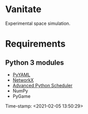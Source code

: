 # Vanitate

Experimental space simulation.

# Requirements

## Python 3 modules
  - [PyYAML](https://pypi.org/project/PyYAML/)
  - [NetworkX](https://networkx.org)
  - [Advanced Python Scheduler](https://apscheduler.readthedocs.io/en/v3.7.0/index.html)
  - NumPy
  - PyGame



Time-stamp: <2021-02-05 13:50:29>
